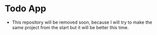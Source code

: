 # Todo App

- This repository will be removed soon, because I will try to make the same project from the start but it will be better this time.
